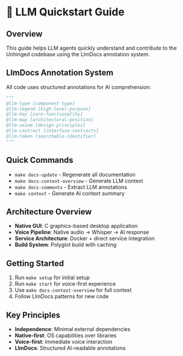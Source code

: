 # 🤖 LLM Quickstart Guide

## Overview

This guide helps LLM agents quickly understand and contribute to the Unhinged codebase using the LlmDocs annotation system.

## LlmDocs Annotation System

All code uses structured annotations for AI comprehension:

```python
"""
@llm-type [component-type]
@llm-legend [high-level-purpose]
@llm-key [core-functionality]
@llm-map [architectural-position]
@llm-axiom [design-principles]
@llm-contract [interface-contracts]
@llm-token [searchable-identifier]
"""
```

## Quick Commands

- `make docs-update` - Regenerate all documentation
- `make docs-context-overview` - Generate LLM context
- `make docs-comments` - Extract LLM annotations
- `make context` - Generate AI context summary

## Architecture Overview

- **Native GUI**: C graphics-based desktop application
- **Voice Pipeline**: Native audio → Whisper → AI response
- **Service Architecture**: Docker + direct service integration
- **Build System**: Polyglot build with caching

## Getting Started

1. Run `make setup` for initial setup
2. Run `make start` for voice-first experience
3. Use `make docs-context-overview` for full context
4. Follow LlmDocs patterns for new code

## Key Principles

- **Independence**: Minimal external dependencies
- **Native-first**: OS capabilities over libraries
- **Voice-first**: Immediate voice interaction
- **LlmDocs**: Structured AI-readable annotations

